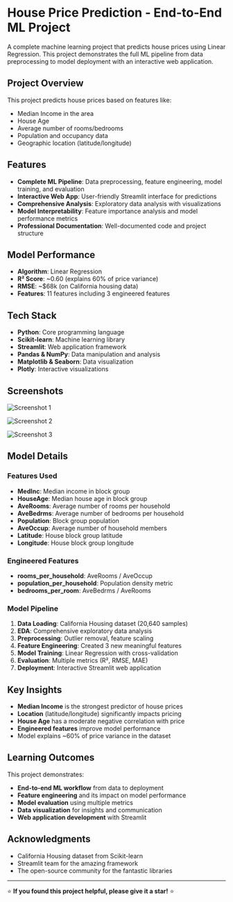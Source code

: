 # House Price Prediction - End-to-End ML Project

A complete machine learning project that predicts house prices using Linear Regression. This project demonstrates the full ML pipeline from data preprocessing to model deployment with an interactive web application.

## Project Overview

This project predicts house prices based on features like:
- Median Income in the area
- House Age
- Average number of rooms/bedrooms
- Population and occupancy data
- Geographic location (latitude/longitude)


## Features

- **Complete ML Pipeline**: Data preprocessing, feature engineering, model training, and evaluation
- **Interactive Web App**: User-friendly Streamlit interface for predictions
- **Comprehensive Analysis**: Exploratory data analysis with visualizations
- **Model Interpretability**: Feature importance analysis and model performance metrics
- **Professional Documentation**: Well-documented code and project structure

## Model Performance

- **Algorithm**: Linear Regression
- **R² Score**: ~0.60 (explains 60% of price variance)
- **RMSE**: ~$68k (on California housing data)
- **Features**: 11 features including 3 engineered features

## Tech Stack

- **Python**: Core programming language
- **Scikit-learn**: Machine learning library
- **Streamlit**: Web application framework
- **Pandas & NumPy**: Data manipulation and analysis
- **Matplotlib & Seaborn**: Data visualization
- **Plotly**: Interactive visualizations

##  Screenshots

![Screenshot 1](house-price-prediction/screenshots:/1.png)

![Screenshot 2](screenshots:/2.png)

![Screenshot 3](screenshots:/3.png)


## Model Details

### Features Used
- **MedInc**: Median income in block group
- **HouseAge**: Median house age in block group
- **AveRooms**: Average number of rooms per household
- **AveBedrms**: Average number of bedrooms per household
- **Population**: Block group population
- **AveOccup**: Average number of household members
- **Latitude**: House block group latitude
- **Longitude**: House block group longitude

### Engineered Features
- **rooms_per_household**: AveRooms / AveOccup
- **population_per_household**: Population density metric
- **bedrooms_per_room**: AveBedrms / AveRooms

### Model Pipeline
1. **Data Loading**: California Housing dataset (20,640 samples)
2. **EDA**: Comprehensive exploratory data analysis
3. **Preprocessing**: Outlier removal, feature scaling
4. **Feature Engineering**: Created 3 new meaningful features
5. **Model Training**: Linear Regression with cross-validation
6. **Evaluation**: Multiple metrics (R², RMSE, MAE)
7. **Deployment**: Interactive Streamlit web application

## Key Insights

- **Median Income** is the strongest predictor of house prices
- **Location** (latitude/longitude) significantly impacts pricing
- **House Age** has a moderate negative correlation with price
- **Engineered features** improve model performance
- Model explains ~60% of price variance in the dataset


## Learning Outcomes

This project demonstrates:
- **End-to-end ML workflow** from data to deployment
- **Feature engineering** and its impact on model performance
- **Model evaluation** using multiple metrics
- **Data visualization** for insights and communication
- **Web application development** with Streamlit


## Acknowledgments

- California Housing dataset from Scikit-learn
- Streamlit team for the amazing framework
- The open-source community for the fantastic libraries

---

⭐ **If you found this project helpful, please give it a star!** ⭐
